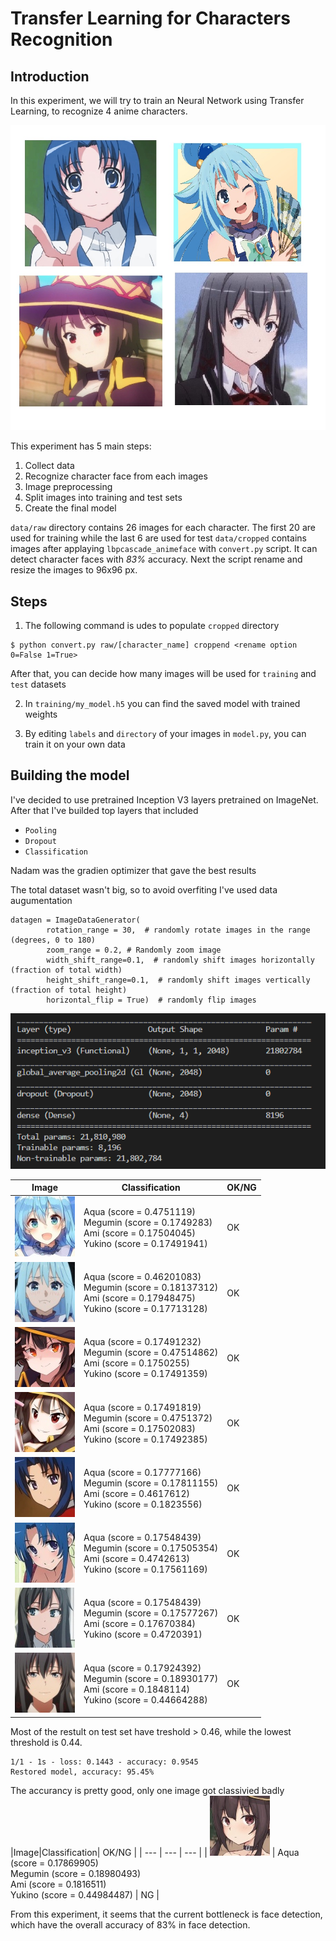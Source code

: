 # Transfer Learning for Characters Recognition
## Introduction

In this experiment, we will try to train an Neural Network using Transfer Learning, to recognize 4 anime characters.

![alt text](/img/temp1.jpg?raw=true)

This experiment has 5 main steps:
  1. Collect data
  2. Recognize character face from each images
  3. Image preprocessing
  4. Split images into training and test sets
  5. Create the final model
  
`data/raw` directory contains 26 images for each character. The first 20 are used for training while the last 6 are used for test
`data/cropped` contains images after applaying `lbpcascade_animeface` with `convert.py` script. It can detect character faces with *83%* accuracy.
Next the script rename and resize the images to 96x96 px.

## Steps
1. The following command is udes to populate `cropped` directory
```
$ python convert.py raw/[character_name] croppend <rename option 0=False 1=True>
```
After that, you can decide how many images will be used for `training` and `test` datasets

2. In `training/my_model.h5` you can find the saved model with trained weights

3. By editing `labels` and `directory` of your images in `model.py`, you can train it on your own data

## Building the model
I've decided to use pretrained Inception V3 layers pretrained on ImageNet. After that I've builded top layers that included
- `Pooling`
- `Dropout`
- `Classification`

Nadam was the gradien optimizer that gave the best results

The total dataset wasn't big, so to avoid overfiting I've used data augumentation
```
datagen = ImageDataGenerator(
        rotation_range = 30,  # randomly rotate images in the range (degrees, 0 to 180)
        zoom_range = 0.2, # Randomly zoom image 
        width_shift_range=0.1,  # randomly shift images horizontally (fraction of total width)
        height_shift_range=0.1,  # randomly shift images vertically (fraction of total height)
        horizontal_flip = True)  # randomly flip images
```

![alt text](/img/model_sum.png?raw=true)

|Image|Classification| OK/NG |
| --- | --- | --- |
| ![](/data/test/aqua/20.jpg) | Aqua (score = 0.4751119)<br>Megumin (score = 0.1749283)<br>Ami (score = 0.17504045)<br>Yukino (score = 0.17491941) | OK |
| ![](/data/test/aqua/23.jpg) | Aqua (score = 0.46201083)<br>Megumin (score = 0.18137312)<br>Ami (score = 0.17948475)<br>Yukino (score = 0.17713128) | OK |
| ![](/data/test/megumin/23.jpg) | Aqua (score = 0.17491232)<br>Megumin (score = 0.47514862)<br>Ami (score = 0.1750255)<br>Yukino (score = 0.17491359) | OK |
| ![](/data/test/megumin/24.jpg) | Aqua (score = 0.17491819)<br>Megumin (score = 0.4751372)<br>Ami (score = 0.17502083)<br>Yukino (score = 0.17492385) | OK |
| ![](/data/test/ami/18.jpg) | Aqua (score = 0.17777166)<br>Megumin (score = 0.17811155)<br>Ami (score = 0.4617612)<br>Yukino (score = 0.1823556) | OK |
| ![](/data/test/ami/19.jpg) | Aqua (score = 0.17548439)<br>Megumin (score = 0.17505354)<br>Ami (score = 0.4742613)<br>Yukino (score = 0.17561169) | OK |
| ![](/data/test/yukino/22.jpg) | Aqua (score = 0.17548439)<br>Megumin (score = 0.17577267)<br>Ami (score = 0.17670384)<br>Yukino (score = 0.4720391) | OK |
| ![](/data/test/yukino/25.jpg) | Aqua (score = 0.17924392)<br>Megumin (score = 0.18930177)<br>Ami (score = 0.1848114)<br>Yukino (score = 0.44664288) | OK |

Most of the restult on test set have treshold > 0.46, while the lowest threshold is 0.44.

```
1/1 - 1s - loss: 0.1443 - accuracy: 0.9545
Restored model, accuracy: 95.45%
```
The accurancy is pretty good, only one image got classivied badly
|Image|Classification| OK/NG |
| --- | --- | --- |
| ![](/data/test/megumin/22.jpg) | Aqua (score = 0.17869905)<br>Megumin (score = 0.18980493)<br>Ami (score = 0.1816511)<br>Yukino (score = 0.44984487) | NG |

From this experiment, it seems that the current bottleneck is face detection, which have the overall accuracy of 83% in face detection.
